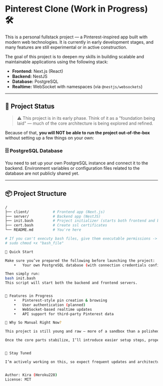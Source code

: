 # Pinterest Clone (Work in Progress) 🛠️

This is a personal fullstack project — a Pinterest-inspired app built with modern web technologies. It is currently in early development stages, and many features are still experimental or in active construction.

The goal of this project is to deepen my skills in building scalable and maintainable applications using the following stack:

- **Frontend:** Next.js (React)
- **Backend:** NestJS
- **Database:** PostgreSQL
- **Realtime:** WebSocket with namespaces (via `@nestjs/websockets`)

---

## 🚧 Project Status

> ⚠️ This project is in its early phase. Think of it as a "foundation being laid" — much of the core architecture is being explored and refined.

Because of that, **you will NOT be able to run the project out-of-the-box** without setting up a few things on your own:

### 🗄️ PostgreSQL Database

You need to set up your own PostgreSQL instance and connect it to the backend. Environment variables or configuration files related to the database are not publicly shared yet.

<!-- ### 🔐 SSL Certificates

This project currently assumes that SSL certificates are available for secure connections. You will need to generate your own certificates and place them in the appropriate location for the server to run. -->

---

## 📦 Project Structure

```bash
/
├── client/           # Frontend app (Next.js)
├── server/           # Backend app (NestJS)
├── init.bash         # Project initializer (starts both frontend and backend)
├── cert.bash         # Create ssl certificates
└── README.md         # You're here

# If you can't executy bash files, give them executable permissions ->
# sudo chmod +x "bash_file"

🚀 Quick Start

Make sure you’ve prepared the following before launching the project:
	•	Your own PostgreSQL database (with connection credentials configured)

Then simply run:
bash init.bash
This script will start both the backend and frontend servers.


🧠 Features in Progress
	•	Pinterest-style pin creation & browsing
	•	User authentication (planned)
	•	WebSocket-based realtime updates
	•	API support for third-party Pinterest data

🙋 Why So Manual Right Now?

This project is still young and raw — more of a sandbox than a polished product. My focus is on building the architecture right before making the developer experience smoother.

Once the core parts stabilize, I’ll introduce easier setup steps, proper environment templates, and maybe even Docker support for zero-config startup.


📌 Stay Tuned

I’m actively working on this, so expect frequent updates and architectural changes. Feel free to explore, fork, and share feedback — but don’t be surprised if things break along the way 😅


Author: Kira (Heroku228)
License: MIT
```

